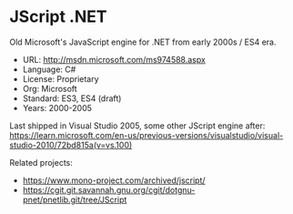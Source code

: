 # JScript .NET

Old Microsoft's JavaScript engine for .NET from early 2000s / ES4 era.

* URL:        http://msdn.microsoft.com/ms974588.aspx
* Language:   C#
* License:    Proprietary
* Org:        Microsoft
* Standard:   ES3, ES4 (draft)
* Years:      2000-2005

Last shipped in Visual Studio 2005, some other JScript engine after:
https://learn.microsoft.com/en-us/previous-versions/visualstudio/visual-studio-2010/72bd815a(v=vs.100)

Related projects:
* https://www.mono-project.com/archived/jscript/
* https://cgit.git.savannah.gnu.org/cgit/dotgnu-pnet/pnetlib.git/tree/JScript
